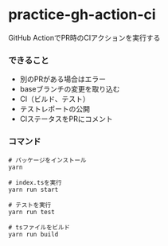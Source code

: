 # practice-gh-action-ci
GitHub ActionでPR時のCIアクションを実行する

### できること

- 別のPRがある場合はエラー
- baseブランチの変更を取り込む
- CI（ビルド、テスト）
- テストレポートの公開
- CIステータスをPRにコメント

### コマンド

```shell
# パッケージをインストール
yarn

# index.tsを実行
yarn run start

# テストを実行
yarn run test

# tsファイルをビルド
yarn run build
```
